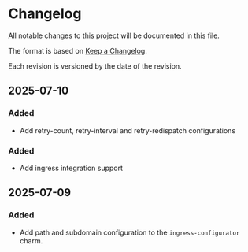 # Changelog

All notable changes to this project will be documented in this file.

The format is based on [Keep a Changelog](https://keepachangelog.com/en/1.1.0/).

Each revision is versioned by the date of the revision.

## 2025-07-10

### Added 

- Add retry-count, retry-interval and retry-redispatch configurations

### Added 

- Add ingress integration support


## 2025-07-09

### Added 

- Add path and subdomain configuration to the `ingress-configurator` charm.
